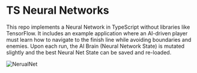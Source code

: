 # TS Neural Networks

This repo implements a Neural Network in TypeScript without libraries like TensorFlow. It includes an example application where an AI-driven player
must learn how to navigate to the finish line while avoiding boundaries and enemies. Upon each run, the AI Brain (Neural Network State) is mutated slightly
and the best Neural Net State can be saved and re-loaded.

![NerualNet](https://github.com/mcclayton/ts-neural-network/assets/2695054/aabe339a-10bd-461c-917f-536316f5dc02)
